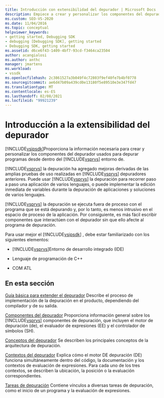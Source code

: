 ```yaml
---
title: Introducción con extensibilidad del depurador | Microsoft Docs
description: Empiece a crear y personalizar los componentes del depurador que se usan para depurar programas desde el entorno de Visual Studio.
ms.custom: SEO-VS-2020
ms.date: 11/04/2016
ms.topic: conceptual
helpviewer_keywords:
- getting started, Debugging SDK
- debugging [Debugging SDK], getting started
- Debugging SDK, getting started
ms.assetid: d6ce6f43-1409-4bf7-93cd-f3464ca23504
author: acangialosi
ms.author: anthc
manager: jmartens
ms.workload:
- vssdk
ms.openlocfilehash: 2c3861527a3b049f4c72803f9ef40fe7b4bf0778
ms.sourcegitcommit: ae6d47b09a439cd0e13180f5e89510e3e347fd47
ms.translationtype: MT
ms.contentlocale: es-ES
ms.lasthandoff: 02/08/2021
ms.locfileid: "99921239"
---
```

# <a name="get-started-with-debugger-extensibility"></a>Introducción a la extensibilidad del depurador
[!INCLUDE[vsipsdk](../../extensibility/includes/vsipsdk_md.md)]Proporciona la información necesaria para crear y personalizar los componentes del depurador usados para depurar programas desde dentro del [!INCLUDE[vsprvs](../../code-quality/includes/vsprvs_md.md)] entorno de.

 [!INCLUDE[vsprvs](../../code-quality/includes/vsprvs_md.md)] la depuración ha agregado mejoras derivadas de las amplias pruebas de uso realizadas en [!INCLUDE[vsprvs](../../code-quality/includes/vsprvs_md.md)] depuradores anteriores. Puede usar [!INCLUDE[vsprvs](../../code-quality/includes/vsprvs_md.md)] la depuración para recorrer paso a paso una aplicación de varios lenguajes, o puede implementar la edición inmediata de variables durante la depuración de aplicaciones y soluciones de varios lenguajes.

 [!INCLUDE[vsprvs](../../code-quality/includes/vsprvs_md.md)] la depuración se ejecuta fuera de proceso con el programa que se está depurando y, por lo tanto, es menos intrusivo en el espacio de proceso de la aplicación. Por consiguiente, es más fácil escribir componentes que interactúen con el depurador sin que ello afecte al programa de depuración.

 Para usar mejor el [!INCLUDE[vsipsdk](../../extensibility/includes/vsipsdk_md.md)] , debe estar familiarizado con los siguientes elementos:

- [!INCLUDE[vsprvs](../../code-quality/includes/vsprvs_md.md)]Entorno de desarrollo integrado (IDE)

- Lenguaje de programación de C++

- COM ATL

## <a name="in-this-section"></a>En esta sección
 [Guía básica para extender el depurador](../../extensibility/debugger/roadmap-for-extending-the-debugger.md) Describe el proceso de implementación de la depuración en el producto, dependiendo del compilador y de su salida.

 [Componentes del depurador](../../extensibility/debugger/debugger-components.md) Proporciona información general sobre los [!INCLUDE[vsprvs](../../code-quality/includes/vsprvs_md.md)] componentes de depuración, que incluyen el motor de depuración (de), el evaluador de expresiones (EE) y el controlador de símbolos (SH).

 [Conceptos del depurador](../../extensibility/debugger/debugger-concepts.md) Se describen los principales conceptos de la arquitectura de depuración.

 [Contextos del depurador](../../extensibility/debugger/debugger-contexts.md) Explica cómo el motor DE depuración (DE) funciona simultáneamente dentro del código, la documentación y los contextos de evaluación de expresiones. Para cada uno de los tres contextos, se describen la ubicación, la posición o la evaluación correspondientes.

 [Tareas de depuración](../../extensibility/debugger/debugging-tasks.md) Contiene vínculos a diversas tareas de depuración, como el inicio de un programa y la evaluación de expresiones.
